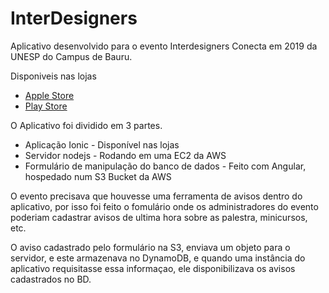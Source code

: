 # InterDesigners

Aplicativo desenvolvido para o evento Interdesigners Conecta em 2019 da UNESP do Campus de Bauru. 

Disponiveis nas lojas
* [Apple Store](https://apps.apple.com/br/app/interdesigners-conecta/id1482340850)
* [Play Store](https://play.google.com/store/apps/details?id=com.InterDesigners.LTIA)

O Aplicativo foi dividido em 3 partes. 

* Aplicação Ionic - Disponível nas lojas
* Servidor nodejs - Rodando em uma EC2 da AWS
* Formulário de manipulação do banco de dados - Feito com Angular, hospedado num S3 Bucket da AWS  

O evento precisava que houvesse uma ferramenta de avisos dentro do aplicativo, por isso foi feito o fomulário onde os administradores do evento poderiam cadastrar avisos de ultima hora sobre as palestra, minicursos, etc.

O aviso cadastrado pelo formulário na S3, enviava um objeto para o servidor, e este armazenava no DynamoDB, e quando uma instância do aplicativo requisitasse essa informaçao, ele disponibilizava os avisos cadastrados no BD.


